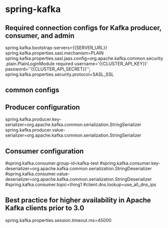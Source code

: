 # spring-kafka


## Required connection configs for Kafka producer, consumer, and admin
spring.kafka.bootstrap-servers={{SERVER_URL}}
spring.kafka.properties.sasl.mechanism=PLAIN
spring.kafka.properties.sasl.jaas.config=org.apache.kafka.common.security.plain.PlainLoginModule   required username='{{CLUSTER_API_KEY}}'   password=''{{CLUSTER_API_SECRET}}'';
spring.kafka.properties.security.protocol=SASL_SSL
## common configs

## Producer configuration
spring.kafka.producer.key-serializer=org.apache.kafka.common.serialization.StringSerializer
spring.kafka.producer.value-serializer=org.apache.kafka.common.serialization.StringSerializer

## Consumer configuration
#spring.kafka.consumer.group-id=kafka-test
#spring.kafka.consumer.key-deserializer=org.apache.kafka.common.serialization.StringDeserializer
#spring.kafka.consumer.value-deserializer=org.apache.kafka.common.serialization.StringDeserializer
#spring.kafka.consumer.topic=thing1
#client.dns.lookup=use_all_dns_ips

## Best practice for higher availability in Apache Kafka clients prior to 3.0
spring.kafka.properties.session.timeout.ms=45000
